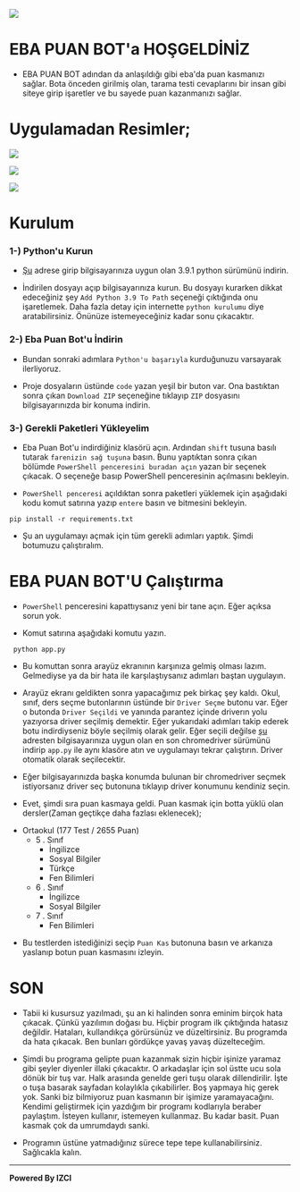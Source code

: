 ![](https://images.bursadabugun.com/haber/2020/03/17/1265871-egitim-bilisim-agi-eba-nedir-5e706a4f39689.jpg)

# EBA PUAN BOT'a HOŞGELDİNİZ
- EBA PUAN BOT adından da anlaşıldığı gibi eba'da puan kasmanızı sağlar. Bota önceden girilmiş olan, tarama testi cevaplarını bir insan gibi siteye girip işaretler ve bu sayede puan kazanmanızı sağlar.

# Uygulamadan Resimler;
![](https://i.imgur.com/UCZnJyV.jpg) 

![](https://i.imgur.com/q47CRfO.jpg)

![](https://i.imgur.com/3SsH7Oi.jpg) 

# Kurulum

### 1-) Python'u Kurun
- [Şu](https://www.python.org/downloads  "Şu") adrese girip bilgisayarınıza uygun olan 3.9.1 python sürümünü indirin.

- İndirilen dosyayı açıp bilgisayarınıza kurun. Bu dosyayı kurarken dikkat edeceğiniz şey `Add Python 3.9 To Path` seçeneği çıktığında onu işaretlemek. Daha fazla detay için internette `python kurulumu` diye aratabilirsiniz. Önünüze istemeyeceğiniz kadar sonu çıkacaktır.

### 2-) Eba Puan Bot'u İndirin
- Bundan sonraki adımlara `Python'u başarıyla` kurduğunuzu varsayarak ilerliyoruz.

- Proje dosyaların üstünde `code` yazan yeşil bir buton var. Ona bastıktan sonra çıkan `Download ZIP` seçeneğine tıklayıp `ZIP` dosyasını bilgisayarınızda bir konuma indirin.

### 3-) Gerekli Paketleri Yükleyelim
- Eba Puan Bot'u indirdiğiniz klasörü açın. Ardından `shift` tusuna basılı tutarak `farenizin sağ tuşuna` basın. Bunu yaptıktan sonra çıkan bölümde `PowerShell penceresini buradan açın` yazan bir seçenek çıkacak. O seçeneğe basıp PowerShell penceresinin açılmasını bekleyin.

- `PowerShell penceresi` açıldıktan sonra paketleri yüklemek için aşağıdaki kodu komut satırına yazıp `entere` basın ve bitmesini bekleyin.
```
pip install -r requirements.txt
```

- Şu an uygulamayı açmak için tüm gerekli adımları yaptık. Şimdi botumuzu çalıştıralım.

# EBA PUAN BOT'U Çalıştırma

- `PowerShell` penceresini kapattıysanız yeni bir tane açın. Eğer açıksa sorun yok.

- Komut satırına aşağıdaki komutu yazın.
```
 python app.py
``` 

- Bu komuttan sonra arayüz ekranının karşınıza gelmiş olması lazım. Gelmediyse ya da bir hata ile karşılaştıysanız adımları baştan uygulayın. 

- Arayüz ekranı geldikten sonra yapacağımız pek birkaç şey kaldı. Okul, sınıf, ders seçme butonlarının üstünde bir `Driver Seçme` butonu var. Eğer o butonda `Driver Seçildi` ve yanında parantez içinde driverın yolu yazıyorsa driver seçilmiş demektir. Eğer yukarıdaki adımları takip ederek botu indirdiyseniz böyle seçilmiş olarak gelir. Eğer seçili değilse [şu](https://chromedriver.chromium.org/downloads "şu") adresten bilgisayarınıza uygun olan en son chromedriver sürümünü indirip `app.py` ile aynı klasöre atın ve uygulamayı tekrar çalıştırın. Driver otomatik olarak seçilecektir. 
- Eğer bilgisayarınızda başka konumda bulunan bir chromedriver seçmek istiyorsanız driver seç butonuna tıklayıp driver konumunu kendiniz seçin.

- Evet, şimdi sıra puan kasmaya geldi. Puan kasmak için botta yüklü olan dersler(Zaman geçtikçe daha fazlası eklenecek);
+ Ortaokul (177 Test / 2655 Puan)
    + 5 . Sınıf
        + İngilizce
        + Sosyal Bilgiler
        + Türkçe
        + Fen Bilimleri
    + 6 . Sınıf 
        + İngilizce
        + Sosyal Bilgiler
    + 7 . Sınıf
        + Fen Bilimleri

- Bu testlerden istediğinizi seçip `Puan Kas` butonuna basın ve arkanıza yaslanıp botun puan kasmasını izleyin.

# SON

- Tabii ki kusursuz yazılmadı, şu an ki halinden sonra eminim birçok hata çıkacak. Çünkü yazılımın doğası bu. Hiçbir program ilk çıktığında hatasız değildir. Hataları, kullandıkça görürsünüz ve düzeltirsiniz. Bu programda da hata çıkacak. Ben bunları gördükçe yavaş yavaş düzelteceğim.

- Şimdi bu programa gelipte puan kazanmak sizin hiçbir işinize yaramaz gibi şeyler diyenler illaki çıkacaktır. O arkadaşlar için sol üstte ucu sola dönük bir tuş var. Halk arasında genelde geri tuşu olarak dillendirilir. İşte o tuşa basarak sayfadan kolaylıkla çıkabilirler. Boş yapmaya hiç gerek yok. Sanki biz bilmiyoruz puan kasmanın bir işimize yaramayacağını. Kendimi geliştirmek için yazdığım bir programı kodlarıyla beraber paylaştım. İsteyen kullanır, istemeyen kullanmaz. Bu kadar basit. Puan kasmak çok da umrumdaydı sanki.

- Programın üstüne yatmadığınız sürece tepe tepe kullanabilirsiniz. Sağlıcakla kalın.


------------


**Powered By IZCI**




